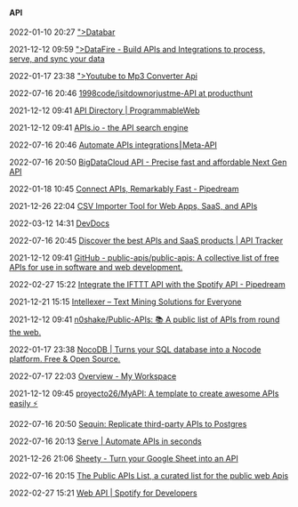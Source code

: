 ####  API

2022-01-10 20:27 [&quot;&gt;Databar](https://databar.ai/explore)

2021-12-12 09:59 [&quot;&gt;DataFire - Build APIs and Integrations to process, serve, and sync your data](https://app.datafire.io/)

2022-01-17 23:38 [&quot;&gt;Youtube to Mp3 Converter Api](https://api.vevioz.com/)

2022-07-16 20:46 [1998code/isitdownorjustme-API at producthunt](https://github.com/1998code/isitdownorjustme-API?ref=producthunt)

2021-12-12 09:41 [API Directory | ProgrammableWeb](https://www.programmableweb.com/apis/directory)

2021-12-12 09:41 [APIs.io - the API search engine](http://apis.io/)

2022-07-16 20:46 [Automate APIs integrations⎮Meta-API](https://www.meta-api.io/?ref=producthunt)

2022-07-16 20:50 [BigDataCloud API - Precise fast and affordable Next Gen API](https://www.bigdatacloud.com/?ref=producthunt)

2022-01-18 10:45 [Connect APIs, Remarkably Fast - Pipedream](https://pipedream.com/)

2021-12-26 22:04 [CSV Importer Tool for Web Apps, SaaS, and APIs](https://csvbox.io/)

2022-03-12 14:31 [DevDocs](https://devdocs.io/)

2022-07-16 20:45 [Discover the best APIs and SaaS products | API Tracker](https://apitracker.io/?ref=producthunt)

2021-12-12 09:41 [GitHub - public-apis/public-apis: A collective list of free APIs for use in software and web development.](https://github.com/public-apis/public-apis)

2022-02-27 15:22 [Integrate the IFTTT API with the Spotify API - Pipedream](https://pipedream.com/apps/ifttt/integrations/spotify)

2021-12-21 15:15 [Intellexer – Text Mining Solutions for Everyone](https://www.intellexer.com/)

2021-12-12 09:41 [n0shake/Public-APIs: 📚 A public list of APIs from round the web.](https://github.com/n0shake/Public-APIs)

2022-01-17 23:38 [NocoDB | Turns your SQL database into a Nocode platform. Free &amp; Open Source.](https://www.nocodb.com/)

2022-07-17 22:03 [Overview - My Workspace](https://web.postman.co/workspace/My-Workspace~17584f92-4718-4f95-8dc2-c1c5cdd9d09e/overview?workspaceOnboarding=show)

2021-12-12 09:45 [proyecto26/MyAPI: A template to create awesome APIs easily ⚡️](https://github.com/proyecto26/MyAPI)

2022-07-16 20:50 [Sequin: Replicate third-party APIs to Postgres](https://www.sequin.io/?ref=producthunt)

2022-07-16 20:13 [Serve | Automate APIs in seconds](https://www.withserve.com/?ref=producthunt)

2021-12-26 21:06 [Sheety - Turn your Google Sheet into an API](https://sheety.co/)

2022-07-16 20:15 [The Public APIs List, a curated list for the public web Apis](https://apislist.com/?ref=producthunt)

2022-02-27 15:21 [Web API | Spotify for Developers](https://developer.spotify.com/documentation/web-api/)




